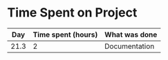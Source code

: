 # Time Spent on Project
| Day     | Time spent (hours) | What was done   |
| --- | --- | --- |
| 21.3    | 2                  | Documentation   |

